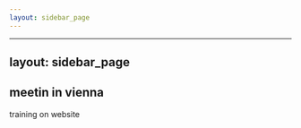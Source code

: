 ```yaml
---
layout: sidebar_page
---
```


---
layout: sidebar_page
---

## meetin in vienna

training on website